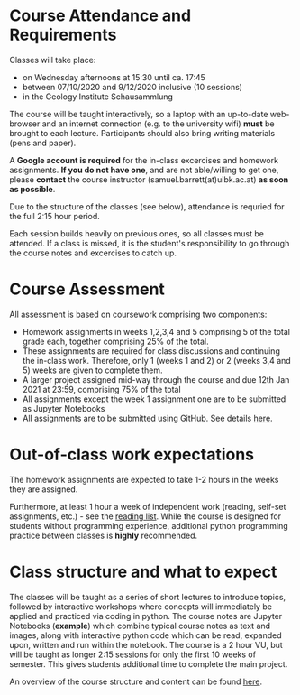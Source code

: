 # Course Attendance and Requirements
Classes will take place:
* on Wednesday afternoons at 15:30 until ca. 17:45
* between 07/10/2020 and 9/12/2020 inclusive (10 sessions)
* in the Geology Institute Schausammlung

The course will be taught interactively, so a laptop with an up-to-date web-browser and an internet connection (e.g. to the university wifi) **must** be brought to each lecture. Participants should also bring writing materials (pens and paper).

A **Google account is required** for the in-class excercises and homework assignments. **If you do not have one**, and are not able/willing to get one, please **contact** the course instructor (samuel.barrett(at)uibk.ac.at) **as soon as possible**.

Due to the structure of the classes (see below), attendance is requried for the full 2:15 hour period.

Each session builds heavily on previous ones, so all classes must be attended. If a class is missed, it is the student's responsibility to go through the course notes and excercises to catch up.

# Course Assessment
All assessment is based on coursework comprising two components:
* Homework assignments in weeks 1,2,3,4 and 5 comprising 5 of the total grade each, together comprising 25% of the total.
 * These assignments are required for class discussions and continuing the in-class work. Therefore, only 1 (weeks 1 and 2) or 2 (weeks 3,4 and 5) weeks are given to complete them.
* A larger project assigned mid-way through the course and due 12th Jan 2021 at 23:59, comprising 75% of the total
* All assignments except the week 1 assignment one are to be submitted as Jupyter Notebooks
* All assignments are to be submitted using GitHub. See details [here](Github%20Assignment%20Readme.md).

# Out-of-class work expectations
The homework assignments are expected to take 1-2 hours in the weeks they are assigned.

Furthermore, at least 1 hour a week of independent work (reading, self-set assignments, etc.) - see the [reading list](Recommended%20Reading.md). While the course is designed for students without programming experience, additional python programming practice between classes is **highly** recommended. 

# Class structure and what to expect
The classes will be taught as a series of short lectures to introduce topics, followed by interactive workshops where concepts will immediately be applied and practiced via coding in python. The course notes are Jupyter Notebooks (**example**) which combine typical course notes as text and images, along with interactive python code which can be read, expanded upon, written and run within the notebook.
The course is a 2 hour VU, but will be taught as longer 2:15 sessions for only the first 10 weeks of semester. This gives students additional time to complete the main project.



An overview of the course structure and content can be found [here](Course%20Overview.md).
